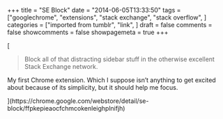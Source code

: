 +++
title = "SE Block"
date = "2014-06-05T13:33:50"
tags = ["googlechrome", "extensions", "stack exchange", "stack overflow", ]
categories = ["imported from tumblr", "link", ]
draft = false
comments = false
showcomments = false
showpagemeta = true
+++

[<blockquote class="link_og_blockquote">Block all of that distracting sidebar stuff in the otherwise excellent Stack Exchange network.</blockquote>

<p>My first Chrome extension. Which I suppose isn&rsquo;t anything to get excited about because of its simplicity, but it should help me focus.</p>](https://chrome.google.com/webstore/detail/se-block/ffpkepieaocfchmcokenleighplnifjh)